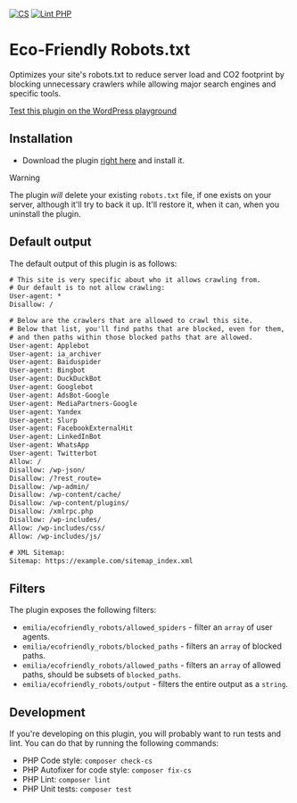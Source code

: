 [![CS](https://github.com/jdevalk/fewer-tags-pro/actions/workflows/cs.yml/badge.svg)](https://github.com/jdevalk/fewer-tags-pro/actions/workflows/cs.yml)
[![Lint PHP](https://github.com/Emilia-Capital/fewer-tags-pro/actions/workflows/lint-php.yml/badge.svg)](https://github.com/Emilia-Capital/fewer-tags-pro/actions/workflows/lint-php.yml)

# Eco-Friendly Robots.txt
Optimizes your site's robots.txt to reduce server load and CO2 footprint by blocking unnecessary crawlers while allowing major search engines and specific tools.

[Test this plugin on the WordPress playground](https://playground.wordpress.net/#%7B%22landingPage%22:%22/?robots=1%22,%22features%22:%7B%22networking%22:true%7D,%22steps%22:%5B%7B%22step%22:%22defineWpConfigConsts%22,%22consts%22:%7B%22IS_PLAYGROUND_PREVIEW%22:true%7D%7D,%7B%22step%22:%22login%22,%22username%22:%22admin%22,%22password%22:%22password%22%7D,%7B%22step%22:%22installPlugin%22,%22pluginZipFile%22:%7B%22resource%22:%22url%22,%22url%22:%22https://bypass-cors.altha.workers.dev/https://github.com/Emilia-Capital/eco-friendly-robots-txt/archive/refs/heads/main.zip%22%7D,%22options%22:%7B%22activate%22:true%7D%7D%5D%7D)

## Installation

* Download the plugin [right here](https://github.com/Emilia-Capital/eco-friendly-robots-txt/archive/refs/heads/main.zip) and install it.

> [!WARNING]  
> The plugin _will_ delete your existing `robots.txt` file, if one exists on your server, although it'll try to back it up. It'll restore it, when it can, when you uninstall the plugin.

## Default output

The default output of this plugin is as follows:

```txt
# This site is very specific about who it allows crawling from.
# Our default is to not allow crawling:
User-agent: *
Disallow: /

# Below are the crawlers that are allowed to crawl this site.
# Below that list, you'll find paths that are blocked, even for them,
# and then paths within those blocked paths that are allowed.
User-agent: Applebot
User-agent: ia_archiver
User-agent: Baiduspider
User-agent: Bingbot
User-agent: DuckDuckBot
User-agent: Googlebot
User-agent: AdsBot-Google
User-agent: MediaPartners-Google
User-agent: Yandex
User-agent: Slurp
User-agent: FacebookExternalHit
User-agent: LinkedInBot
User-agent: WhatsApp
User-agent: Twitterbot
Allow: /
Disallow: /wp-json/
Disallow: /?rest_route=
Disallow: /wp-admin/
Disallow: /wp-content/cache/
Disallow: /wp-content/plugins/
Disallow: /xmlrpc.php
Disallow: /wp-includes/
Allow: /wp-includes/css/
Allow: /wp-includes/js/

# XML Sitemap:
Sitemap: https://example.com/sitemap_index.xml
```

## Filters

The plugin exposes the following filters:

* `emilia/ecofriendly_robots/allowed_spiders` - filter an `array` of user agents.
* `emilia/ecofriendly_robots/blocked_paths` - filters an `array` of blocked paths.
* `emilia/ecofriendly_robots/allowed_paths` - filters an `array` of allowed paths, should be subsets of `blocked_paths`.
* `emilia/ecofriendly_robots/output` - filters the entire output as a `string`.

## Development

If you're developing on this plugin, you will probably want to run tests and lint. You can do that by running the following commands:

* PHP Code style: `composer check-cs`
* PHP Autofixer for code style: `composer fix-cs`
* PHP Lint: `composer lint`
* PHP Unit tests: `composer test`

